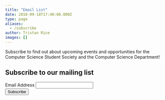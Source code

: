 ```yaml
---
title: "Email List"
date: 2018-09-18T17:40:00.000Z
type: page
aliases:
  - /subscribe
author: Tristan Rice
images: []
---
```


Subscribe to find out about upcoming events and opportunities for the Computer Science Student Society and the Computer Science Department!

<!-- Begin MailChimp Signup Form -->
<link href="//cdn-images.mailchimp.com/embedcode/classic-10_7.css" rel="stylesheet" type="text/css">
<div id="mc_embed_signup">
    <form action="https://ubccsss.us19.list-manage.com/subscribe/post?u=2342b0212ce082aa126eb9720&amp;id=381240dfe6" method="post" id="mc-embedded-subscribe-form" name="mc-embedded-subscribe-form" class="validate" target="_blank" novalidate>
        <div id="mc_embed_signup_scroll">
            <h2>Subscribe to our mailing list</h2>
            <div class="mc-field-group form-group">
                <label for="mce-EMAIL">Email Address </label>
                <input type="email" value="" name="EMAIL" class="required email form-control" id="mce-EMAIL">
            </div>
            <div id="mce-responses" class="clear">
                <div class="response" id="mce-error-response" style="display:none"></div>
                <div class="response" id="mce-success-response" style="display:none"></div>
            </div>    <!-- real people should not fill this in and expect good things - do not remove this or risk form bot signups-->
            <div style="position: absolute; left: -5000px;" aria-hidden="true"><input type="text" name="b_2342b0212ce082aa126eb9720_381240dfe6" tabindex="-1" value=""></div>
            <div class="clear"><input type="submit" value="Subscribe" name="subscribe" id="mc-embedded-subscribe" class="button btn btn-default"></div>
        </div>
    </form>
</div>
